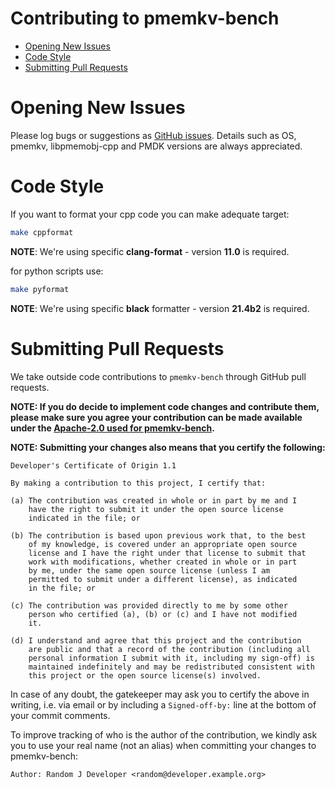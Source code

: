 # Contributing to pmemkv-bench

- [Opening New Issues](#opening-new-issues)
- [Code Style](#code-style)
- [Submitting Pull Requests](#submitting-pull-requests)

# Opening New Issues

Please log bugs or suggestions as [GitHub issues](https://github.com/pmem/pmemkv-bench/issues).
Details such as OS, pmemkv, libpmemobj-cpp and PMDK versions are always appreciated.

# Code Style

If you want to format your cpp code you can make adequate target:

```sh
make cppformat
```

**NOTE**: We're using specific **clang-format** - version **11.0** is required.

for python scripts use:

```sh
make pyformat
```

**NOTE**: We're using specific **black** formatter - version **21.4b2** is required.

# Submitting Pull Requests

We take outside code contributions to `pmemkv-bench` through GitHub pull requests.

**NOTE: If you do decide to implement code changes and contribute them,
please make sure you agree your contribution can be made available under the
[Apache-2.0 used for pmemkv-bench](LICENSE).**

**NOTE: Submitting your changes also means that you certify the following:**

```
Developer's Certificate of Origin 1.1

By making a contribution to this project, I certify that:

(a) The contribution was created in whole or in part by me and I
    have the right to submit it under the open source license
    indicated in the file; or

(b) The contribution is based upon previous work that, to the best
    of my knowledge, is covered under an appropriate open source
    license and I have the right under that license to submit that
    work with modifications, whether created in whole or in part
    by me, under the same open source license (unless I am
    permitted to submit under a different license), as indicated
    in the file; or

(c) The contribution was provided directly to me by some other
    person who certified (a), (b) or (c) and I have not modified
    it.

(d) I understand and agree that this project and the contribution
    are public and that a record of the contribution (including all
    personal information I submit with it, including my sign-off) is
    maintained indefinitely and may be redistributed consistent with
    this project or the open source license(s) involved.
```

In case of any doubt, the gatekeeper may ask you to certify the above in writing,
i.e. via email or by including a `Signed-off-by:` line at the bottom
of your commit comments.

To improve tracking of who is the author of the contribution, we kindly ask you
to use your real name (not an alias) when committing your changes to pmemkv-bench:
```
Author: Random J Developer <random@developer.example.org>
```
